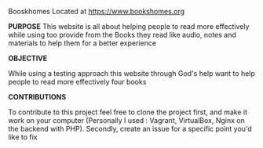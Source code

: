 Booskhomes
Located at https://www.bookshomes.org

**PURPOSE**
This website is all about helping people to read more effectively while using too provide from the Books they read
like audio, notes and materials to help them for a better experience

**OBJECTIVE**

While using a testing approach this website through God's help want to help people to read more effectively
four books


**CONTRIBUTIONS**

To contribute to this project feel free to clone the project first, and make it work on your computer (Personally I used : Vagrant, VirtualBox, Nginx on the backend with PHP).
Secondly, create an issue for a specific point you'd like to fix
